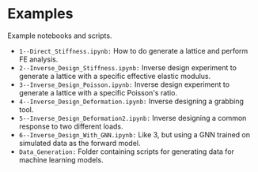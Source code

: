 # Examples 

Example notebooks and scripts.

 -   `1--Direct_Stiffness.ipynb:`                 How to do generate a lattice and perform FE analysis.
 -   `2--Inverse_Design_Stiffness.ipynb:`         Inverse design experiment to generate a lattice with a specific effective elastic modulus. 
 -   `3--Inverse_Design_Poisson.ipynb:`           Inverse design experiment to generate a lattice with a specific Poisson's ratio. 
 -   `4--Inverse_Design_Deformation.ipynb:`       Inverse designing a grabbing tool.
 -   `5--Inverse_Design_Deformation2.ipynb:`      Inverse designing a common response to two different loads.
 -   `6--Inverse_Design_With_GNN.ipynb:`          Like 3, but using a GNN trained on simulated data as the forward model.
 -   `Data_Generation:`          Folder containing scripts for generating data for machine learning models.
 